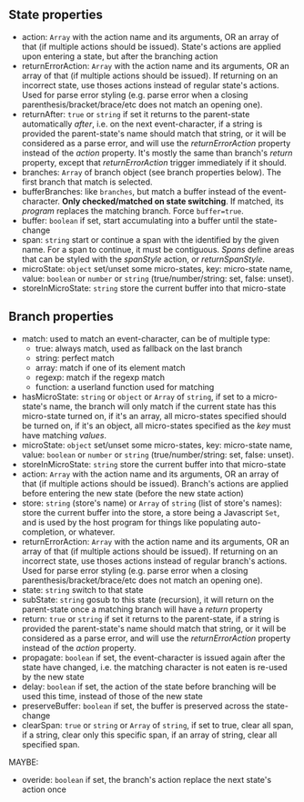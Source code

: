 
## State properties

* action: `Array` with the action name and its arguments, OR an array of that (if multiple actions should be issued).
  State's actions are applied upon entering a state, but after the branching action
* returnErrorAction: `Array` with the action name and its arguments, OR an array of that (if multiple actions should be issued).
  If returning on an incorrect state, use thoses actions instead of regular state's actions.
  Used for parse error styling (e.g. parse error when a closing parenthesis/bracket/brace/etc does not match an opening one).
* returnAfter: `true` or `string` if set it returns to the parent-state automatically *after*, i.e. on the next event-character,
  if a string is provided the parent-state's name should match that string, or it will be considered as a parse error,
  and will use the *returnErrorAction* property instead of the *action* property.
  It's mostly the same than branch's *return* property, except that *returnErrorAction* trigger immediately if it should.
* branches: `Array` of branch object (see branch properties below).
  The first branch that match is selected.
* bufferBranches: like `branches`, but match a buffer instead of the event-character.
  **Only checked/matched on state switching**.
  If matched, its *program* replaces the matching branch.
  Force `buffer=true`.
* buffer: `boolean` if set, start accumulating into a buffer until the state-change
* span: `string` start or continue a span with the identified by the given name.
  For a span to continue, it must be contiguous.
  *Spans* define areas that can be styled with the *spanStyle* action, or *returnSpanStyle*.
* microState: `object` set/unset some micro-states, key: micro-state name, value: `boolean` or `number` or `string` (true/number/string: set, false: unset).
* storeInMicroState: `string` store the current buffer into that micro-state



## Branch properties

* match: used to match an event-character, can be of multiple type:
	* true: always match, used as fallback on the last branch
	* string: perfect match
	* array: match if one of its element match
	* regexp: match if the regexp match
	* function: a userland function used for matching
* hasMicroState: `string` or `object` or `Array` of `string`, if set to a micro-state's name, the branch will only match if the current state
  has this micro-state turned on, if it's an array, all micro-states specified should be turned on, if it's an object, all micro-states specified as the *key*
  must have matching *values*.
* microState: `object` set/unset some micro-states, key: micro-state name, value: `boolean` or `number` or `string` (true/number/string: set, false: unset).
* storeInMicroState: `string` store the current buffer into that micro-state
* action: `Array` with the action name and its arguments, OR an array of that (if multiple actions should be issued).
  Branch's actions are applied before entering the new state (before the new state action)
* store: `string` (store's name) or `Array` of `string` (list of store's names): store the current buffer into the store,
  a store being a Javascript `Set`, and is used by the host program for things like populating auto-completion, or whatever.
* returnErrorAction: `Array` with the action name and its arguments, OR an array of that (if multiple actions should be issued).
  If returning on an incorrect state, use thoses actions instead of regular branch's actions.
  Used for parse error styling (e.g. parse error when a closing parenthesis/bracket/brace/etc does not match an opening one).
* state: `string` switch to that state
* subState: `string` gosub to this state (recursion), it will return on the parent-state once a matching branch will have
  a *return* property
* return: `true` or `string` if set it returns to the parent-state, if a string is provided the parent-state's name should match
  that string, or it will be considered as a parse error, and will use the *returnErrorAction* property instead of
  the *action* property.
* propagate: `boolean` if set, the event-character is issued again after the state have changed,
  i.e. the matching character is not eaten is re-used by the new state
* delay: `boolean` if set, the action of the state before branching will be used this time, instead of those of the new state
* preserveBuffer: `boolean` if set, the buffer is preserved across the state-change
* clearSpan: `true` or `string` or `Array` of `string`, if set to true, clear all span, if a string, clear only this specific span, if an array of string, clear
  all specified span.

MAYBE:
* overide: `boolean` if set, the branch's action replace the next state's action once

